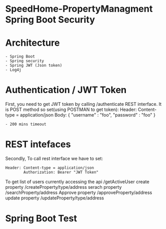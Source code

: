# SpeedHome-PropertyManagment Spring Boot Security

# Architecture

	- Spring Boot
	- Spring security
	- Spring JWT (Json token)
	- Log4j

# Authentication / JWT Token

First, you need to get JWT token by calling /authenticate REST interface. It is POST method so set(using POSTMAN to get token):
    Header: Content-type = application/json
    Body: 
    {
      "username" : "foo",
      "password" : "foo"
    }

	- 200 mins timeout

# REST intefaces

Secondly, To call rest interface we have to set:

    Header: Content-type = application/json
            Authorization: Bearer "JWT Token" 

To get list of users currently accessing the api /getActiveUser
create property  /createProperty/type<String>/address<String>
serach property /searchProperty/address<String>
Approve property /approveProperty/address<String>
update property /updateProperty/type<String>/address<String>


# Spring Boot Test





